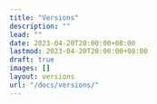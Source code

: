 ```yaml
---
title: "Versions"
description: ""
lead: ""
date: 2023-04-20T20:00:00+08:00
lastmod: 2023-04-20T20:00:00+08:00
draft: true
images: []
layout: versions
url: "/docs/versions/"
---
```

